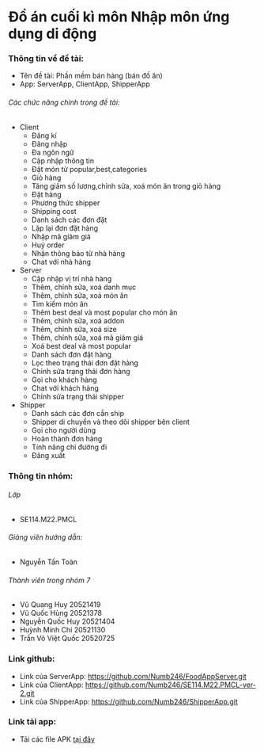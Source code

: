 # Đồ án cuối kì môn Nhập môn ứng dụng di động
### Thông tin về đề tài:
- Tên đề tài: Phần mềm bán hàng (bán đồ ăn)
- App: ServerApp, ClientApp, ShipperApp
###### Các chức năng chính trong đề tài:
- Client
	- Đăng kí
	- Đăng nhập
	- Đa ngôn ngữ
	- Cập nhập thông tin
	- Đặt món từ popular,best,categories
	- Giỏ hàng
	- Tăng giảm số lương,chỉnh sửa, xoá món ăn trong giỏ hàng
	- Đặt hàng
	- Phương thức shipper
	- Shipping cost
	- Danh sách các đơn đặt
	- Lặp lại đơn đặt hàng
	- Nhập mã giảm giá
	- Huỷ order
	- Nhận thông báo từ nhà hàng
	- Chat với nhà hàng
- Server
	- Cập nhập vị trí nhà hàng
	- Thêm, chỉnh sửa, xoá danh mục
	- Thêm, chỉnh sửa, xoá món ăn
	- Tìm kiếm món ăn
	- Thêm best deal và most popular cho món ăn
	- Thêm, chỉnh sửa, xoá addon
	- Thêm, chỉnh sửa, xoá size
	- Thêm, chỉnh sửa, xoá mã giảm giá
	- Xoá best deal và most popular
	- Danh sách đơn đặt hàng
	- Lọc theo trạng thái đơn đặt hàng
	- Chỉnh sửa trạng thái đơn hàng
	- Gọi cho khách hàng
	- Chat với khách hàng
	- Chỉnh sửa trạng thái shipper
- Shipper
	- Danh sách các đơn cần ship
	- Shipper di chuyển và theo dõi shipper bên client
	- Gọi cho người dùng
	- Hoàn thành đơn hàng
	- Tính năng chỉ đường đi
	- Đăng xuất
### Thông tin nhóm:
###### Lớp
- SE114.M22.PMCL
###### Giảng viên hướng dẫn:
- Nguyễn Tấn Toàn
###### Thành viên trong nhóm 7
- Vũ Quang Huy 20521419
- Vũ Quốc Hùng 20521378
- Nguyễn Quốc Huy 20521404
- Huỳnh Minh Chí 20521130
- Trần Võ Việt Quốc 20520725
### Link github:
- Link của ServerApp: https://github.com/Numb246/FoodAppServer.git
- Link của ClientApp: https://github.com/Numb246/SE114.M22.PMCL-ver-2.git
- Link của ShipperApp: https://github.com/Numb246/ShipperApp.git
### Link tải app:
- Tải các file APK [tại đây](https://drive.google.com/drive/folders/13iLkBscq13Y-17Xddqu4OQZOFH3d9ldD?usp=sharing)
